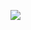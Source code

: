 [![](https://raw.github.com/naraku9333/ChessPlusPlus/master/docs/Framework%20Flowchart.png)](https://raw.github.com/naraku9333/ChessPlusPlus/master/docs/Framework%20Flowchart.png)